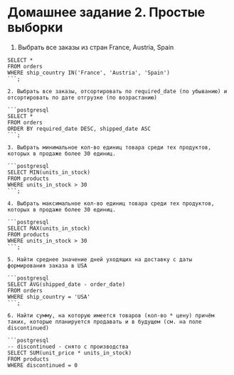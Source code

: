 # Домашнее задание 2. Простые выборки

1. Выбрать все заказы из стран France, Austria, Spain

```postgresql
SELECT *
FROM orders
WHERE ship_country IN('France', 'Austria', 'Spain')
```;

2. Выбрать все заказы, отсортировать по required_date (по убыванию) и отсортировать по дате отгрузке (по возрастанию)

```postgresql
SELECT *
FROM orders
ORDER BY required_date DESC, shipped_date ASC
```;

3. Выбрать минимальное кол-во единиц товара среди тех продуктов, которых в продаже более 30 единиц.

```postgresql
SELECT MIN(units_in_stock)
FROM products
WHERE units_in_stock > 30
```;

4. Выбрать максимальное кол-во единиц товара среди тех продуктов, которых в продаже более 30 единиц.

```postgresql
SELECT MAX(units_in_stock)
FROM products
WHERE units_in_stock > 30
```;

5. Найти среднее значение дней уходящих на доставку с даты формирования заказа в USA

```postgresql
SELECT AVG(shipped_date - order_date)
FROM orders
WHERE ship_country = 'USA'
```;

6. Найти сумму, на которую имеется товаров (кол-во * цену) причём таких, которые планируется продавать и в будущем (см. на поле discontinued)

```postgresql
-- discontinued - снято с производства
SELECT SUM(unit_price * units_in_stock)
FROM products
WHERE discontinued = 0
```
